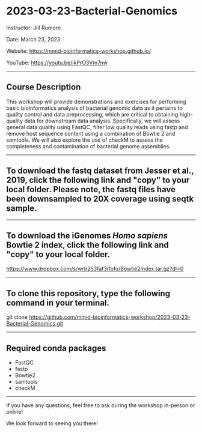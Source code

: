 # 2023-03-23-Bacterial-Genomics

Instructor: Jill Rumore

Date: March 23, 2023

Website: https://mmid-bioinformatics-workshop.github.io/

YouTube: https://youtu.be/ikPrO3Vm7nw

---

## Course Description 

This workshop will provide demonstrations and exercises for performing basic bioinformatics analysis of bacterial genomic data as it pertains to quality control and data preprocessing, which are critical to obtaining high-quality data for downstream data analysis. Specifically, we will assess general data quality using FastQC, filter low quality reads using fastp and remove host sequence content using a combination of Bowtie 2 and samtools.  We will also explore the use of checkM to assess the completeness and contamination of bacterial genome assemblies.

---

## To download the fastq dataset from Jesser et al., 2019, click the following link and "copy" to your local folder.  Please note, the fastq files have been downsampled to 20X coverage using seqtk sample.



---

## To download the iGenomes *Homo sapiens* Bowtie 2 index, click the following link and "copy" to your local folder.

https://www.dropbox.com/s/wrb253faf3i1bfo/Bowtie2Index.tar.gz?dl=0

---

## To clone this repository, type the following command in your terminal.

git clone https://github.com/mmid-bioinformatics-workshop/2023-03-23-Bacterial-Genomics.git

---

## Required conda packages

- FastQC
- fastp
- Bowtie2
- samtools
- checkM

---

If you have any questions, feel free to ask during the workshop in-person or online!

We look forward to seeing you there!

